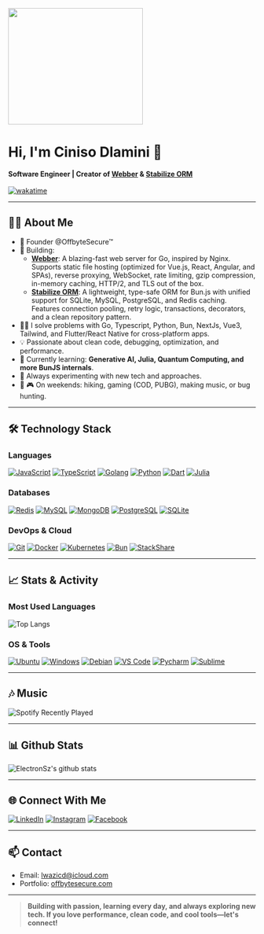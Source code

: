 <img width="274" height="237" src="https://static1.squarespace.com/static/5e10bdc20efb8f0d169f85f9/5e949913434baa2223121b85/5ea31b8637b9950ce4a36f5f/1603016121078/music.png?format=1500w">

<h1 align="left">Hi, I'm Ciniso Dlamini 👋</h1>

<p>
  <b>Software Engineer | Creator of <a href="https://github.com/ElectronSz/webber">Webber</a> & <a href="https://github.com/ElectronSz/stabilize-orm">Stabilize ORM</a></b>
  <br>
  <br>
  <a href="https://wakatime.com/@437c19e5-05f1-4cf8-911b-3dc04c070b98">
    <img src="https://wakatime.com/badge/user/437c19e5-05f1-4cf8-911b-3dc04c070b98.svg" alt="wakatime">
  </a>
</p>

---

## 🧑‍💻 About Me

- 🔭 Founder @OffbyteSecure™
- 🚀 Building:
  - [**Webber**](https://github.com/ElectronSz/webber): A blazing-fast web server for Go, inspired by Nginx. Supports static file hosting (optimized for Vue.js, React, Angular, and SPAs), reverse proxying, WebSocket, rate limiting, gzip compression, in-memory caching, HTTP/2, and TLS out of the box.
  - [**Stabilize ORM**](https://github.com/ElectronSz/stabilize-orm): A lightweight, type-safe ORM for Bun.js with unified support for SQLite, MySQL, PostgreSQL, and Redis caching. Features connection pooling, retry logic, transactions, decorators, and a clean repository pattern.
- 👨‍💻 I solve problems with Go, Typescript, Python, Bun, NextJs, Vue3, Tailwind, and Flutter/React Native for cross-platform apps.
- 💡 Passionate about clean code, debugging, optimization, and performance.
- 🌱 Currently learning: **Generative AI, Julia, Quantum Computing, and more BunJS internals**.
- 🧪 Always experimenting with new tech and approaches.
- 🥾 🎮 On weekends: hiking, gaming (COD, PUBG), making music, or bug hunting.

---

## 🛠️ Technology Stack

### Languages

[![JavaScript](https://img.shields.io/badge/-JavaScript-%23F7DF1C?style=flat-square&logo=javascript&logoColor=000000)](https://www.javascript.com/)
[![TypeScript](https://img.shields.io/badge/-TypeScript-3178c6?style=flat-square&logo=typescript&logoColor=ffffff)](https://www.typescriptlang.org/)
[![Golang](https://img.shields.io/badge/-Golang-00ADD8?style=flat-square&logo=go&logoColor=ffffff)](https://go.dev/)
[![Python](https://img.shields.io/badge/-Python-3776AB?style=flat-square&logo=python&logoColor=ffffff)](https://python.org/)
[![Dart](https://img.shields.io/badge/-Dart-0175C2?style=flat-square&logo=dart&logoColor=ffffff)](https://dart.dev/)
[![Julia](https://img.shields.io/badge/-Julia-9558B2?style=flat-square&logo=julia&logoColor=ffffff)](https://julialang.org/)

### Databases

[![Redis](https://img.shields.io/badge/-Redis-DC382D?style=flat-square&logo=Redis&logoColor=ffffff)](https://redis.io/)
[![MySQL](https://img.shields.io/badge/-MySQL-4479A1?style=flat-square&logo=MySQL&logoColor=ffffff)](https://mysql.com/)
[![MongoDB](https://img.shields.io/badge/-MongoDB-47A248?style=flat-square&logo=MongoDB&logoColor=ffffff)](https://mongodb.com/)
[![PostgreSQL](https://img.shields.io/badge/-PostgreSQL-336791?style=flat-square&logo=postgresql&logoColor=ffffff)](https://postgresql.org/)
[![SQLite](https://img.shields.io/badge/-SQLite-003B57?style=flat-square&logo=sqlite&logoColor=ffffff)](https://sqlite.org/)

### DevOps & Cloud

[![Git](https://img.shields.io/badge/-Git-F05032?style=flat-square&logo=git&logoColor=ffffff)](https://git-scm.com/)
[![Docker](https://img.shields.io/badge/-Docker-2496ED?style=flat-square&logo=docker&logoColor=ffffff)](https://docker.com/)
[![Kubernetes](https://img.shields.io/badge/-Kubernetes-326CE5?style=flat-square&logo=Kubernetes&logoColor=ffffff)](https://kubernetes.io/)
[![Bun](https://img.shields.io/badge/-BunJS-000000?style=flat-square&logo=Bun&logoColor=ffffff)](https://bun.sh/)
[![StackShare](http://img.shields.io/badge/tech-stack-0690fa.svg?style=flat)](https://stackshare.io/electronsz/my-stack)

---

## 📈 Stats & Activity

### Most Used Languages

![Top Langs](https://github-readme-stats.vercel.app/api/top-langs/?username=ElectronSz&layout=compact)

### OS & Tools

[![Ubuntu](https://img.shields.io/badge/Ubuntu-20.04-orange?style=flat-square&logo=Ubuntu&logoColor=E95420)](https://ubuntu.com/)
[![Windows](https://img.shields.io/badge/Windows-11-blue?style=flat-square&logo=Windows&logoColor=0078d7)](https://microsoft.com/windows)
[![Debian](https://img.shields.io/badge/Debian-10-d70a53?style=flat-square&logo=Debian&logoColor=d70a53)](https://debian.org/)
[![VS Code](https://img.shields.io/badge/IDE-VSCode-007ACC?style=flat-square&logo=Visual-studio-code)](https://code.visualstudio.com/)
[![Pycharm](https://img.shields.io/badge/IDE-PyCharm-yellow?style=flat-square&logo=JetBrains)](https://jetbrains.com/pycharm/)
[![Sublime](https://img.shields.io/badge/IDE-Sublime-4C4C4C?style=flat-square&logo=Sublime-text)](https://sublimetext.com/)

---

## 🎶 Music

![Spotify Recently Played](https://spotify-recently-played-readme.vercel.app/api?user=b4v6dtdoa2c43x14y6go3am3x)

---

## 📊 Github Stats

![ElectronSz's github stats](https://github-readme-stats.vercel.app/api?username=ElectronSz&show_icons=true&theme=radical)

---

## 🌐 Connect With Me

<a href="https://www.linkedin.com/in/electronsz" target="_blank"><img src="https://img.shields.io/badge/LinkedIn-0077B5.svg?&style=flat-square&logo=linkedin&logoColor=white" alt="LinkedIn"></a>
<a href="https://www.instagram.com/aslav3" target="_blank"><img src="https://img.shields.io/badge/Instagram-E4405F.svg?&style=flat-square&logo=instagram&logoColor=white" alt="Instagram"></a>
<a href="https://www.facebook.com/asla.v3" target="_blank"><img src="https://img.shields.io/badge/Facebook-1877F2.svg?&style=flat-square&logo=facebook&logoColor=white" alt="Facebook"></a>

---

## 📫 Contact

- Email: lwazicd@icloud.com
- Portfolio: [offbytesecure.com](https://www.offbytesecure.com)

---

> **Building with passion, learning every day, and always exploring new tech. If you love performance, clean code, and cool tools—let's connect!**
